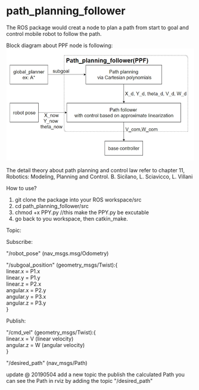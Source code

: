 # path_planning_follower

The ROS package would creat a node to plan a path from start to goal and control mobile robot to follow the path.

Block diagram about PPF node is following:
![image](image/PPF_blockdiagram.jpg)


The detail theory about path planning and control law refer to chapter 11, Robotics: Modeling, Planning and Control. B. Sicilano, L. Sciavicco, L. Villani

How to use?

1.  git clone the package into your ROS workspace/src
2.  cd path_planning_follower/src
3.  chmod +x PPY.py   //this make the PPY.py be excutable
4.  go back to you workspace, then catkin_make.

Topic:

Subscribe:

"/robot_pose" (nav_msgs.msg/Odometry)

"/subgoal_position" (geometry_msgs/Twist):{  
  linear.x = P1.x  
  linear.y = P1.y  
  linear.z = P2.x  
  angular.x = P2.y   
  angular.y = P3.x  
  angular.z = P3.y   
}

Publish:

"/cmd_vel" (geometry_msgs/Twist):{  
linear.x = V (linear velocity)   
angular.z = W (angular velocity)  
}

"/desired_path" (nav_msgs/Path)

update @ 20190504 
add a new topic the publish the calculated Path
you can see the Path in rviz by adding the topic "/desired_path"
